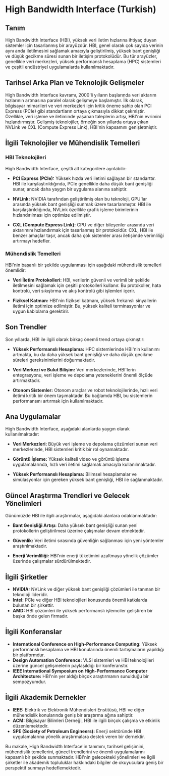 # High Bandwidth Interface (Turkish)

## Tanım

High Bandwidth Interface (HBI), yüksek veri iletim hızlarına ihtiyaç duyan sistemler için tasarlanmış bir arayüzdür. HBI, genel olarak çok sayıda verinin aynı anda iletilmesini sağlamak amacıyla geliştirilmiş, yüksek bant genişliği ve düşük gecikme süresi sunan bir iletişim protokolüdür. Bu tür arayüzler, genellikle veri merkezleri, yüksek performanslı hesaplama (HPC) sistemleri ve çeşitli endüstriyel uygulamalarda kullanılmaktadır.

## Tarihsel Arka Plan ve Teknolojik Gelişmeler

High Bandwidth Interface kavramı, 2000'li yılların başlarında veri aktarım hızlarının artmasına paralel olarak gelişmeye başlamıştır. İlk olarak, bilgisayar mimarileri ve veri merkezleri için kritik öneme sahip olan PCI Express (PCIe) gibi standartların ortaya çıkmasıyla dikkat çekmiştir. Özellikle, veri işleme ve iletiminde yaşanan taleplerin artışı, HBI'nin evrimini hızlandırmıştır. Gelişmiş teknolojiler, örneğin son yıllarda ortaya çıkan NVLink ve CXL (Compute Express Link), HBI'nin kapsamını genişletmiştir.

## İlgili Teknolojiler ve Mühendislik Temelleri

### HBI Teknolojileri

High Bandwidth Interface, çeşitli alt kategorilere ayrılabilir:

- **PCI Express (PCIe):** Yüksek hızda veri iletimi sağlayan bir standarttır. HBI ile karşılaştırıldığında, PCIe genellikle daha düşük bant genişliği sunar, ancak daha yaygın bir uygulama alanına sahiptir.
  
- **NVLink:** NVIDIA tarafından geliştirilmiş olan bu teknoloji, GPU'lar arasında yüksek bant genişliği sunmak üzere tasarlanmıştır. HBI ile karşılaştırıldığında, NVLink özellikle grafik işleme birimlerinin hızlandırılması için optimize edilmiştir.

- **CXL (Compute Express Link):** CPU ve diğer bileşenler arasında veri aktarımını hızlandırmak için tasarlanmış bir protokoldür. CXL, HBI ile benzer amaçlar taşır, ancak daha çok sistemler arası iletişimde verimliliği artırmayı hedefler.

### Mühendislik Temelleri

HBI'nin başarılı bir şekilde uygulanması için aşağıdaki mühendislik temelleri önemlidir:

- **Veri İletim Protokolleri:** HBI, verilerin güvenli ve verimli bir şekilde iletilmesini sağlamak için çeşitli protokolleri kullanır. Bu protokoller, hata kontrolü, veri sıkıştırma ve akış kontrolü gibi işlemleri içerir.

- **Fiziksel Katman:** HBI'nin fiziksel katmanı, yüksek frekanslı sinyallerin iletimi için optimize edilmiştir. Bu, yüksek kaliteli terminasyonlar ve uygun kablolama gerektirir.

## Son Trendler

Son yıllarda, HBI ile ilgili olarak birkaç önemli trend ortaya çıkmıştır:

- **Yüksek Performanslı Hesaplama:** HPC sistemlerinde HBI'nin kullanımı artmakta, bu da daha yüksek bant genişliği ve daha düşük gecikme süreleri gereksinimlerini doğurmaktadır.

- **Veri Merkezi ve Bulut Bilişim:** Veri merkezlerinde, HBI'lerin entegrasyonu, veri işleme ve depolama yeteneklerini önemli ölçüde artırmaktadır.

- **Otonom Sistemler:** Otonom araçlar ve robot teknolojilerinde, hızlı veri iletimi kritik bir önem taşımaktadır. Bu bağlamda HBI, bu sistemlerin performansını artırmak için kullanılmaktadır.

## Ana Uygulamalar

High Bandwidth Interface, aşağıdaki alanlarda yaygın olarak kullanılmaktadır:

- **Veri Merkezleri:** Büyük veri işleme ve depolama çözümleri sunan veri merkezlerinde, HBI sistemleri kritik bir rol oynamaktadır.

- **Görüntü İşleme:** Yüksek kaliteli video ve görüntü işleme uygulamalarında, hızlı veri iletimi sağlamak amacıyla kullanılmaktadır.

- **Yüksek Performanslı Hesaplama:** Bilimsel hesaplamalar ve simülasyonlar için gereken yüksek bant genişliği, HBI ile sağlanmaktadır.

## Güncel Araştırma Trendleri ve Gelecek Yönelimleri

Günümüzde HBI ile ilgili araştırmalar, aşağıdaki alanlara odaklanmaktadır:

- **Bant Genişliği Artışı:** Daha yüksek bant genişliği sunan yeni protokollerin geliştirilmesi üzerine çalışmalar devam etmektedir.

- **Güvenlik:** Veri iletimi sırasında güvenliğin sağlanması için yeni yöntemler araştırılmaktadır.

- **Enerji Verimliliği:** HBI'nin enerji tüketimini azaltmaya yönelik çözümler üzerinde çalışmalar sürdürülmektedir.

## İlgili Şirketler

- **NVIDIA:** NVLink ve diğer yüksek bant genişliği çözümleri ile tanınan bir teknoloji lideridir.
- **Intel:** PCIe ve diğer HBI teknolojileri konusunda önemli katkılarda bulunan bir şirkettir.
- **AMD:** HBI çözümleri ile yüksek performanslı işlemciler geliştiren bir başka önde gelen firmadır.

## İlgili Konferanslar

- **International Conference on High-Performance Computing:** Yüksek performanslı hesaplama ve HBI konularında önemli tartışmaların yapıldığı bir platformdur.
- **Design Automation Conference:** VLSI sistemleri ve HBI teknolojileri üzerine güncel gelişmelerin paylaşıldığı bir konferanstır.
- **IEEE International Symposium on High-Performance Computer Architecture:** HBI'nin yer aldığı birçok araştırmanın sunulduğu bir sempozyumdur.

## İlgili Akademik Dernekler

- **IEEE:** Elektrik ve Elektronik Mühendisleri Enstitüsü, HBI ve diğer mühendislik konularında geniş bir araştırma ağına sahiptir.
- **ACM:** Bilgisayar Bilimleri Derneği, HBI ile ilgili birçok çalışma ve etkinlik düzenlemektedir.
- **SPE (Society of Petroleum Engineers):** Enerji sektöründe HBI uygulamalarına yönelik araştırmalara destek veren bir dernektir.

Bu makale, High Bandwidth Interface'in tanımını, tarihsel gelişimini, mühendislik temellerini, güncel trendlerini ve önemli uygulamalarını kapsamlı bir şekilde sunmaktadır. HBI'nin gelecekteki yönelimleri ve ilgili şirketler ile akademik topluluklar hakkındaki bilgiler de okuyuculara geniş bir perspektif sunmayı hedeflemektedir.